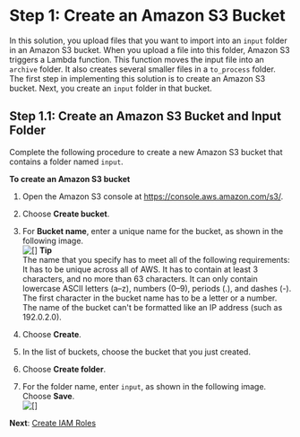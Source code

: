 # Step 1: Create an Amazon S3 Bucket<a name="tutorials-importing-data-create-s3-bucket"></a>

In this solution, you upload files that you want to import into an `input` folder in an Amazon S3 bucket\. When you upload a file into this folder, Amazon S3 triggers a Lambda function\. This function moves the input file into an `archive` folder\. It also creates several smaller files in a `to_process` folder\. The first step in implementing this solution is to create an Amazon S3 bucket\. Next, you create an `input` folder in that bucket\.

## Step 1\.1: Create an Amazon S3 Bucket and Input Folder<a name="tutorials-importing-data-create-s3-bucket-new-bucket"></a>

Complete the following procedure to create a new Amazon S3 bucket that contains a folder named `input`\.

**To create an Amazon S3 bucket**

1. Open the Amazon S3 console at [https://console\.aws\.amazon\.com/s3/](https://console.aws.amazon.com/s3/)\.

1. Choose **Create bucket**\.

1. For **Bucket name**, enter a unique name for the bucket, as shown in the following image\.  
![\[\]](http://docs.aws.amazon.com/pinpoint/latest/developerguide/images/Data_Importer_Tutorial_Create_Bucket.png)
**Tip**  
The name that you specify has to meet all of the following requirements:  
It has to be unique across all of AWS\.
It has to contain at least 3 characters, and no more than 63 characters\. 
It can only contain lowercase ASCII letters \(a–z\), numbers \(0–9\), periods \(\.\), and dashes \(\-\)\.
The first character in the bucket name has to be a letter or a number\.
The name of the bucket can't be formatted like an IP address \(such as 192\.0\.2\.0\)\.

1. Choose **Create**\.

1. In the list of buckets, choose the bucket that you just created\.

1. Choose **Create folder**\.

1. For the folder name, enter `input`, as shown in the following image\. Choose **Save**\.  
![\[\]](http://docs.aws.amazon.com/pinpoint/latest/developerguide/images/Data_Importer_Tutorial_Create_Folder.png)

**Next**: [Create IAM Roles](tutorials-importing-data-create-iam-roles.md)